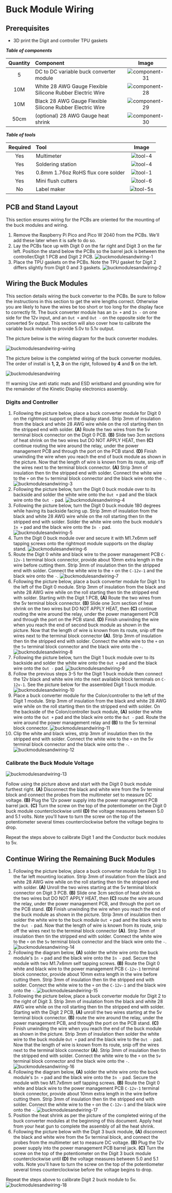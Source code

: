 # Buck Module Wiring

## Prerequisites

- 3D print the Digit and controller TPU gaskets

***Table of components***

| Quantity | Component | Image |
| :--: | :------| :-----: |
| 5 | DC to DC variable buck converter module | ![component-31](../img/component/component-31.webp)|
| 10M | White 28 AWG Gauge Flexible Silicone Rubber Electric Wire | ![component-28](../img/component/component-28.webp)  |
| 10M | Black 28 AWG Gauge Flexible Silicone Rubber Electric Wire | ![component-29](../img/component/component-29.webp)  |
| 50cm | (optional) 28 AWG Gauge heat shrink | ![component-30](../img/component/component-30.webp)  |

***Table of tools***

| Required | Tool | Image |
| :---: | :------- | :---: |
| Yes | Multimeter    | ![tool-4](../img/tools/tool-16.webp)|
| Yes | Soldering station    | ![tool-4](../img/tools/tool-4.webp)|
| Yes | 0.8mm 1.76oz RoHS flux core solder | ![tool-1](../img/tools/tool-1.webp)|
| Yes | Mini flush cutters   | ![tool-6](../img/tools/tool-6.webp)|
| No  | Label maker | ![tool-5s](../img/tools/tool-5.webp) |

## PCB and Stand Layout

This section ensures wiring for the PCBs are oriented for the mounting of the buck modules and wiring.

1. Remove the Raspberry Pi Pico and Pico W 2040 from the PCBs. We'll add these later when it is safe to do so.
1. Lay the PCBs face up with Digit 0 on the far right and Digit 3 on the far left. Position the stand below the PCBs so the barrel jack is between the controller/Digit 1 PCB and Digit 2 PCB.
![buckmodulesandwiring-1](../img/buckmoduleassembly/buckmoduleassembly-1.webp)
1. Place the TPU gaskets on the PCBs. Note the TPU gasket for Digit 2 differs slightly from Digit 0 and 3 gaskets.
![buckmodulesandwiring-2](../img/buckmoduleassembly/buckmoduleassembly-2.webp)

## Wiring the Buck Modules

This section details wiring the buck converter to the PCBs. Be sure to follow the instructions in this section to get the wire lengths correct. Otherwise you are likely to have the wires be too short or too long for the display face to correctly fit. The buck converter module has an `In +` and `In -` on one side for the 12v input, and an `Out +` and `Out -` on the opposite side for the converted 5v output. This section will also cover how to calibrate the variable buck module to provide 5.0v to 5.1v output.

The picture below is the wiring diagram for the buck converter modules.

![buckmodulesandwiring-wiring](../img/buckmoduleassembly/buckmoduleassembly-wire.webp)

The picture below is the completed wiring of the buck converter modules. The order of install is **1, 2, 3** on the right, followed by **4** and **5** on the left.

![buckmodulesandwiring](../img/buckmoduleassembly/buckmoduleassembly-complete.webp)

!!! warning
    Use anti static mats and ESD wristband and grounding wire for the remainder of the Kinetic Display electronics assembly.

### Digits and Controller

1. Following the picture below, place a buck converter module for Digit 0 on the rightmost support on the display stand. Strip 3mm of insulation from the black and white 28 AWG wire while on the roll starting then tin the stripped end with solder. **(A)** Route the two wires from the 5v terminal block connector on the Digit 0 PCB. **(B)** Slide two 3cm sections of heat shrink on the two wires but DO NOT APPLY HEAT, then **(C)** continue routing the wire around the relay, under the power management PCB and through the port on the PCB stand. **(D)** Finish unwinding the wire when you reach the end of buck module as shown in the picture. Now that the length of wire is known from its route, snip off the wires next to the terminal block connector. **(A)** Strip 3mm of insulation then tin the stripped end with solder. Connect the white wire to the `+` on the `5v` terminal block connector and the black wire onto the `-`.
![buckmodulesandwiring-3](../img/buckmoduleassembly/buckmoduleassembly-3.webp)
1. Following the picture below, turn the Digit 0 buck module over to its backside and solder the white wire onto the `Out +` pad and the black wire onto the `Out -` pad.
![buckmodulesandwiring-4](../img/buckmoduleassembly/buckmoduleassembly-4.webp)
1. Following the picture below, turn the Digit 0 buck module 180 degrees while having its backside facing up. Strip 3mm of insulation from the black and white 28 AWG wire while on the roll starting then tin the stripped end with solder. Solder the white wire onto the buck module's `In +` pad and the black wire onto the `In -` pad.
![buckmodulesandwiring-5](../img/buckmoduleassembly/buckmoduleassembly-5.webp)
1. Turn the Digit 0 buck module over and secure it with M1.7x6mm self tapping screws onto the rightmost module supports on the display stand.
![buckmodulesandwiring-6](../img/buckmoduleassembly/buckmoduleassembly-6.webp)
1. Route the Digit 0 white and black wire to the power management PCB `C-12v-1` terminal block connector, provide about 10mm extra length in the wire before cutting them. Strip 3mm of insulation then tin the stripped end with solder. Connect the white wire to the `+` on the `C-12v-1` and the black wire onto the `-`.
![buckmodulesandwiring-7](../img/buckmoduleassembly/buckmoduleassembly-7.webp)
1. Following the picture below, place a buck converter module for Digit 1 to the left of the Digit 0 module. Strip 3mm of insulation from the black and white 28 AWG wire while on the roll starting then tin the stripped end with solder. Starting with the Digit 1 PCB, **(A)** Route the two wires from the 5v terminal block connector. **(B)** Slide one 3cm section of heat shrink on the two wires but DO NOT APPLY HEAT, then **(C)** continue routing the wire around the relay, under the power management PCB and through the port on the PCB stand. **(D)** Finish unwinding the wire when you reach the end of second buck module as shown in the picture. Now that the length of wire is known from its route, snip off the wires next to the terminal block connector **(A)**. Strip 3mm of insulation then tin the stripped end with solder. Connect the white wire to the `+` on the `5v` terminal block connector and the black wire onto the `-`.
![buckmodulesandwiring-8](../img/buckmoduleassembly/buckmoduleassembly-8.webp)
1. Following the picture below, turn the Digit 1 buck module over to its backside and solder the white wire onto the `Out +` pad and the black wire onto the `Out -` pad.
![buckmodulesandwiring-9](../img/buckmoduleassembly/buckmoduleassembly-9.webp)
1. Follow the previous steps 3-5 for the Digit 1 buck module then connect the 12v black and white wire into the next available block terminals on `C-12v-1`. See the picture below for the assembled Digit 1 buck module.
![buckmodulesandwiring-10](../img/buckmoduleassembly/buckmoduleassembly-10.webp)
1. Place a buck converter module for the Colon/controller to the left of the Digit 1 module. Strip 3mm of insulation from the black and white 28 AWG wire while on the roll starting then tin the stripped end with solder. On the backside of the Colon/controller buck module, **(A)** solder the white wire onto the `Out +` pad and the black wire onto the `Out -` pad. Route the wire around the power management relay and **(B)** to the 5v terminal block connector.
![buckmodulesandwiring-11](../img/buckmoduleassembly/buckmoduleassembly-11.webp)
1. Clip the white and black wires, strip 3mm of insulation then tin the stripped end with solder. Connect the white wire to the `+` on the 5v terminal block connector and the black wire onto the `-`.
![buckmodulesandwiring-12](../img/buckmoduleassembly/buckmoduleassembly-12.webp)

### Calibrate the Buck Module Voltage

![buckmodulesandwiring-13](../img/buckmoduleassembly/buckmoduleassembly-13.webp)

Follow using the picture above and start with the Digit 0 buck module furthest right. **(A)** Disconnect the black and white wire from the 5v terminal block and connect the probes from the multimeter set to measure DC voltage. **(B)** Plug the 12v power supply into the power management PCB barrel jack. **(C)** Turn the screw on the top of the potentiometer on the Digit 0 buck module counterclockwise until **(D)** the voltage measures between 5.0 and 5.1 volts. Note you'll have to turn the screw on the top of the potentiometer several times counterclockwise before the voltage begins to drop.

Repeat the steps above to calibrate Digit 1 and the Conductor buck modules to 5v.

## Continue Wiring the Remaining Buck Modules

1. Following the picture below, place a buck converter module for Digit 3 to the far left mounting location. Strip 3mm of insulation from the black and white 28 AWG wire while on the roll starting then tin the stripped end with solder. **(A)** Unroll the two wires starting at the 5v terminal block connector on Digit 3 PCB. **(B)** Slide one 3cm section of heat shrink on the two wires but DO NOT APPLY HEAT, then **(C)** route the wire around the relay, under the power management PCB, and through the port on the PCB stand. **(D)** Finish unwinding the wire when you reach the end of the buck module as shown in the picture. Strip 3mm of insulation then solder the white wire to the buck module `Out +` pad and the black wire to the `Out -` pad. Now that the length of wire is known from its route, snip off the wires next to the terminal block connector **(A)**. Strip 3mm of insulation then tin the stripped end with solder. Connect the white wire to the `+` on the `5v` terminal block connector and the black wire onto the `-`.
![buckmodulesandwiring-14](../img/buckmoduleassembly/buckmoduleassembly-14.webp)
1. Following the diagram below, **(A)** solder the white wire onto the buck module's `In +` pad and the black wire onto the `In -` pad. Secure the module with two M1.7x6mm self tapping screws. **(B)** Route the Digit 0 white and black wire to the power management PCB `C-12v-1` terminal block connector, provide about 10mm extra length in the wire before cutting them. Strip 3mm of insulation then tin the stripped end with solder. Connect the white wire to the `+` on the `C-12v-1` and the black wire onto the `-`.
![buckmodulesandwiring-15](../img/buckmoduleassembly/buckmoduleassembly-15.webp)
1. Following the picture below, place a buck converter module for Digit 2 to the right of Digit 3. Strip 3mm of insulation from the black and white 28 AWG wire while on the roll starting then tin the stripped end with solder. Starting with the Digit 2 PCB, **(A)** unroll the two wires starting at the 5v terminal block connector. **(B)** route the wire around the relay, under the power management PCB, and through the port on the PCB stand. **(C)** Finish unwinding the wire when you reach the end of the buck module as shown in the picture. Strip 3mm of insulation then solder the white wire to the buck module `Out +` pad and the black wire to the `Out -` pad. Now that the length of wire is known from its route, snip off the wires next to the terminal block connector **(A)**. Strip 3mm of insulation then tin the stripped end with solder. Connect the white wire to the `+` on the `5v` terminal block connector and the black wire onto the `-`.
![buckmodulesandwiring-16](../img/buckmoduleassembly/buckmoduleassembly-16.webp)
1. Following the diagram below, **(A)** solder the white wire onto the buck module's `In +` pad and the black wire onto the `In -` pad. Secure the module with two M1.7x6mm self tapping screws. **(B)** Route the Digit 0 white and black wire to the power management PCB `C-12v-1` terminal block connector, provide about 10mm extra length in the wire before cutting them. Strip 3mm of insulation then tin the stripped end with solder. Connect the white wire to the `+` on the `C-12v-1` and the black wire onto the `-`.
![buckmodulesandwiring-17](../img/buckmoduleassembly/buckmoduleassembly-17.webp)
1. Position the heat shrink as per the picture of the completed wiring of the buck converter modules at the beginning of this document. Apply heat from your heat gun to complete the assembly of all the heat shrink.
1. Following the picture below with the Digit 3 buck module, **(A)** disconnect the black and white wire from the 5v terminal block, and connect the probes from the multimeter set to measure DC voltage. **(B)** Plug the 12v power supply into the power management PCB barrel jack. **(C)** Turn the screw on the top of the potentiometer on the Digit 3 buck module counterclockwise until **(D)** the voltage measures between 5.0 and 5.1 volts. Note you'll have to turn the screw on the top of the potentiometer several times counterclockwise before the voltage begins to drop.

Repeat the steps above to calibrate Digit 2 buck module to 5v.
![buckmodulesandwiring-18](../img/buckmoduleassembly/buckmoduleassembly-18.webp)
